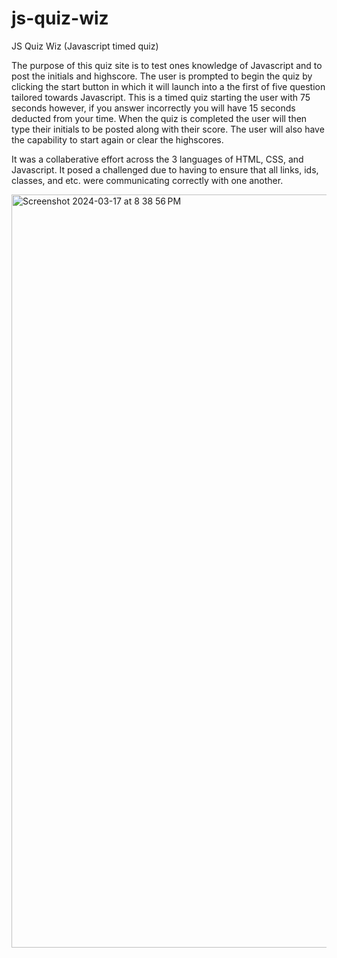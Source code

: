 # js-quiz-wiz
JS Quiz Wiz (Javascript timed quiz)

The purpose of this quiz site is to test ones knowledge of Javascript and to post the initials and highscore. The user is prompted to begin the quiz by clicking the start button in which it will launch into a the first of five question tailored towards Javascript. This is a timed quiz starting the user with 75 seconds however, if you answer incorrectly you will have 15 seconds deducted from your time. When the quiz is completed the user will then type their initials to be posted along with their score. The user will also have the capability to start again or clear the highscores.

It was a collaberative effort across the 3 languages of HTML, CSS, and Javascript. It posed a challenged due to having to ensure that all links, ids, classes, and etc. were communicating correctly with one another.




<img width="1205" alt="Screenshot 2024-03-17 at 8 38 56 PM" src="https://github.com/stevelomax1/js-quiz-wiz/assets/155032779/7f8a303a-4b79-4a85-a745-c4050ed6251b">
